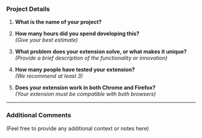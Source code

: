 ### Project Details
1. **What is the name of your project?**

2. **How many hours did you spend developing this?**  
   _(Give your best estimate)_

3. **What problem does your extension solve, or what makes it unique?**  
   _(Provide a brief description of the functionality or innovation)_

4. **How many people have tested your extension?**  
   _(We recommend at least 3)_

5. **Does your extension work in both Chrome and Firefox?**  
   _(Your extension must be compatible with both browsers)_

---

### Additional Comments
(Feel free to provide any additional context or notes here)
